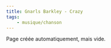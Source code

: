 ```yaml
---
title: Gnarls Barkley - Crazy
tags:
    - musique/chanson
---
```


Page créée automatiquement, mais vide.
